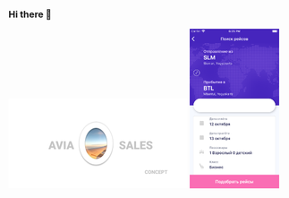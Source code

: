### Hi there 👋
<!--
#### My stats:
<img src="https://github-readme-stats.vercel.app/api?username=adevelopers&show_icons=true&title_color=fff&icon_color=79ff97&text_color=9f9f9f&bg_color=151515" />
-->

<img src="https://github.com/adevelopers/AviasalesConcept/blob/main/aviasales-concept.png" width="320" />
<img src="flights.png" width="160" />



